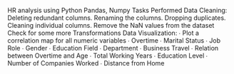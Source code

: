 HR analysis using Python Pandas, Numpy
Tasks   Performed 
Data Cleaning:
Deleting redundant columns.
Renaming the columns.
Dropping duplicates.
Cleaning individual columns.
Remove the NaN values from the dataset
Check for some more Transformations
Data Visualization:
∙        Plot a correlation map for all numeric variables
∙        Overtime
∙        Marital Status
∙        Job Role
∙        Gender
∙        Education Field
∙        Department
∙        Business Travel
∙        Relation between Overtime and Age
∙        Total Working Years
∙        Education Level
∙        Number of Companies Worked
∙        Distance from Home
